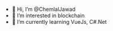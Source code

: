 - 👋 Hi, I’m @ChemlalJawad
- 👀 I’m interested in blockchain
- 🌱 I’m currently learning VueJs, C#.Net



